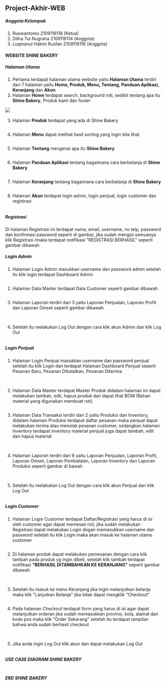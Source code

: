 ## Project-Akhir-WEB

##### Anggota Kelompok
1. Ruswantomo 2109116118 (Ketua)
2. Ditha Tul Nugraha 2109116114 (Anggota)
3. Luqmanul Hakim Rusfan 2109116116 (Anggota)


#### WEBSITE SHINE BAKERY

##### Halaman Utama 
1. Pertama terdapat halaman utama website yaitu **Halaman Utama** terdiri dari 7 halaman yaitu **Home, Produk, Menu, Tentang, Panduan Aplikasi, Keranjang** dan **Akun**
2. Halaman **Home** terdapat search, background roti, sedikit tentang apa itu **Shine Bakery**, Produk kami dan footer
<img src="Screenshot 2023-05-11 152402.png">
<img src="">

3. Halaman **Produk** terdapat yang ada di Shine Bakery
<img src="">

4. Halaman **Menu** dapat melihat hasil sorting yang ingin kita lihat
<img src="">

5. Halaman **Tentang** mengenai apa itu **Shine Bakery**
<img src="">

6. Halaman **Panduan Aplikasi** tentang bagaimana cara berbelanja di **Shine Bakery**
<img src="">

7. Halaman **Keranjang** tentang bagaimana cara berbelanja di **Shine Bakery**
<img src="">

8. Halaman **Akun** terdapat login admin, login penjual, login customer dan registrasi
<img src="">


##### Registrasi
Di halaman Registrasi ini terdapat nama, email, username, no telp, password dan konfirmasi password seperti di gambar, jika sudah mengisi semuanya klik Registrasi /maka terdapat notifikasi "REGISTRASI BERHASIL" seperti gambar dibawah
<img src="">
<img src="">


##### Login Admin
1. Halaman Login Admin masukkan username dan password admin setelah itu klik login terdapat Dashboard Admin
<img src="">

2. Halaman Data Master terdapat Data Customer seperti gambar dibawah 
<img src="">

3. Halaman Laporan terdiri dari 3 yaitu Laporan Penjualan, Laporan Profit dan Laporan Omset seperti gambar dibawah
<img src="">
<img src="">
<img src="">

4. Setelah itu melakukan Log Out dengan cara klik akun Admin dan klik Log Out
<img src="">


##### Login Penjual
1. Halaman Login Penjual masukkan username dan password penjual setelah itu klik Login dan terdapat Halaman Dashboard Penjual seperti Pesanan Baru, Pesanan Dibatalkan, Pesanan Diterima
<img src="">
<img src="">

2. Halaman Data Master terdapat Master Produk didalam halaman ini dapat melakukan tambah, edit, hapus produk dan dapat lihat BOM (Bahan material yang digunakan membuat roti)
<img src="">

3. Halaman Data Transaksi terdiri dari 2 yaitu Produksi dan Inventory, didalam halaman Produksi terdapat daftar pesanan maka penjual dapat melakukan terima atau menolak pesanan customer, sedangkan halaman Inventory terdapat inventory material penjual juga dapat tambah, edit dan hapus material
<img src="">
<img src="">

4. Halaman Laporan terdiri dari 6 yaitu Laporan Penjualan, Laporan Profit, Laporan Omset, Laporan Pembatalan, Laporan Inventory dan Laporan Produksi seperti gambar di bawah
<img src="">
<img src="">
<img src="">
<img src="">
<img src="">
<img src="">

5. Setelah itu melakukan Log Out dengan cara klik akun Penjual dan klik Log Out 
<img src="">


##### Login Customer
1. Halaman Login Customer terdapat Daftar/Registrasi yang harus di isi oleh customer agar dapat memesan roti, jika sudah melakukan Registrasi dapat melakukan Login dngan memasukkan username dan password setelah itu klik Login maka akan masuk ke halaman utama customer
<img src="">

2. Di halaman produk dapat melakukan pemesanan dengan cara klik tambah pada produk yg ingin dibeli, setelah klik tambah terdapat notifikasi **"BERHASIL DITAMBAHKAN KE KERANJANG"** seperti gambar dibawah
<img src="">
<img src="">

3. Setelah itu masuk ke menu Keranjang jika ingin melanjutkan belanja maka klik "Lanjutkan Belanja" jika tidak dapat mengklik "Checkout"
<img src="">

4. Pada halaman Checkout terdapat form yang harus di isi agar dapat melanjutkan orderan jika sudah memasukkan provinsi, kota, alamat dan kode pos maka klik "Order Sekarang" setelah itu terdapat tampilan bahwa anda sudah berhasil checkout
<img src="">
<img src="">

5. Jika anda ingin Log Out klik akun dan dapat melakukan Log Out
<img src="">




##### USE CASE DIAGRAM SHINE BAKERY
<img src="">


##### ERD SHINE BAKERY
<img src="">
